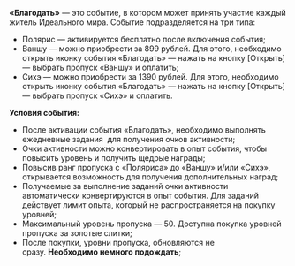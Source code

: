 **«Благодать»** — это событие, в котором может принять участие каждый житель Идеального мира. Событие подразделяется на три типа:  

- Полярис — активируется бесплатно после включения события;
- Ваншу — можно приобрести за 899 рублей. Для этого, необходимо открыть иконку события «Благодать» — нажать на кнопку [Открыть] — выбрать пропуск «Ваншу» и оплатить;
- Сихэ — можно приобрести за 1390 рублей. Для этого, необходимо открыть иконку события «Благодать» — нажать на кнопку [Открыть] — выбрать пропуск «Сихэ» и оплатить.

  
**Условия события:**  

- После активации события «Благодать», необходимо выполнять ежедневные задания  для получения очков активности;
- Очки активности можно конвертировать в опыт события, чтобы повысить уровень и получить щедрые награды;
- Повысив ранг пропуска с «Поляриса» до «Ваншу» и/или «Сихэ», открывается возможность для получения дополнительных наград;
- Получаемые за выполнение заданий очки активности автоматически конвертируются в опыт события. Для заданий действует лимит опыта, который не распространяется на покупку уровней;
- Максимальный уровень пропуска — 50. Доступна покупка уровней пропуска за золотые слитки;
- После покупки, уровни пропуска, обновляются не сразу. **Необходимо немного подождать**;